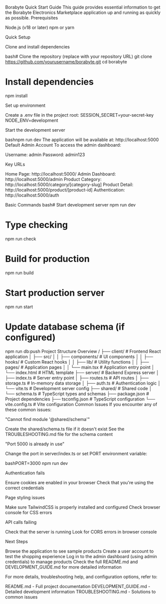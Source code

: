 Borabyte Quick Start Guide
This guide provides essential information to get the Borabyte Electronics Marketplace application up and running as quickly as possible.
Prerequisites

Node.js (v18 or later)
npm or yarn

Quick Setup

Clone and install dependencies

bash# Clone the repository (replace with your repository URL)
git clone https://github.com/yourusername/borabyte.git
cd borabyte

# Install dependencies
npm install

Set up environment

Create a .env file in the project root:
SESSION_SECRET=your-secret-key
NODE_ENV=development

Start the development server

bashnpm run dev
The application will be available at: http://localhost:5000
Default Admin Account
To access the admin dashboard:

Username: admin
Password: admin123

Key URLs

Home Page: http://localhost:5000/
Admin Dashboard: http://localhost:5000/admin
Product Category: http://localhost:5000/category/[category-slug]
Product Detail: http://localhost:5000/product/[product-id]
Authentication: http://localhost:5000/auth

Basic Commands
bash# Start development server
npm run dev

# Type checking
npm run check

# Build for production
npm run build

# Start production server
npm run start

# Update database schema (if configured)
npm run db:push
Project Structure Overview
/
├── client/                  # Frontend React application
│   ├── src/
│   │   ├── components/      # UI components
│   │   ├── hooks/           # Custom React hooks
│   │   ├── lib/             # Utility functions
│   │   ├── pages/           # Application pages
│   │   └── main.tsx         # Application entry point
│   └── index.html           # HTML template
├── server/                  # Backend Express server
│   ├── index.ts             # Server entry point
│   ├── routes.ts            # API routes
│   ├── storage.ts           # In-memory data storage
│   ├── auth.ts              # Authentication logic
│   └── vite.ts              # Development server config
├── shared/                  # Shared code
│   └── schema.ts            # TypeScript types and schemas
├── package.json             # Project dependencies
├── tsconfig.json            # TypeScript configuration
└── vite.config.ts           # Vite configuration
Common Issues
If you encounter any of these common issues:

"Cannot find module '@shared/schema'"

Create the shared/schema.ts file if it doesn't exist
See the TROUBLESHOOTING.md file for the schema content


"Port 5000 is already in use"

Change the port in server/index.ts or set PORT environment variable:

bashPORT=3000 npm run dev

Authentication fails

Ensure cookies are enabled in your browser
Check that you're using the correct credentials


Page styling issues

Make sure TailwindCSS is properly installed and configured
Check browser console for CSS errors


API calls failing

Check that the server is running
Look for CORS errors in browser console



Next Steps

Browse the application to see sample products
Create a user account to test the shopping experience
Log in to the admin dashboard (using admin credentials) to manage products
Check the full README.md and DEVELOPMENT_GUIDE.md for more detailed information

For more details, troubleshooting help, and configuration options, refer to:

README.md - Full project documentation
DEVELOPMENT_GUIDE.md - Detailed development information
TROUBLESHOOTING.md - Solutions to common issues
